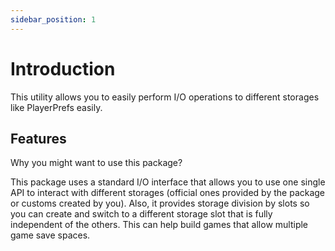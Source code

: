 ```yaml
---
sidebar_position: 1
---
```


# Introduction

This utility allows you to easily perform I/O operations to different storages like PlayerPrefs easily.

## Features

Why you might want to use this package?

This package uses a standard I/O interface that allows you to use one single API to interact with different storages (official ones provided by the package or customs created by you). Also, it provides storage division by slots so you can create and switch to a different storage slot that is fully independent of the others. This can help build games that allow multiple game save spaces.
